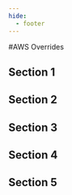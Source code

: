 ```yaml
---
hide:
  - footer
---
```


<script>
  document.title = "Overrides - AWS";
</script>
#AWS Overrides

## Section 1


## Section 2


## Section 3


## Section 4


## Section 5
